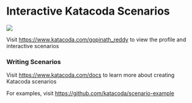 # Interactive Katacoda Scenarios

[![](http://shields.katacoda.com/katacoda/gopinath_reddy/count.svg)](https://www.katacoda.com/gopinath_reddy "Get your profile on Katacoda.com")

Visit https://www.katacoda.com/gopinath_reddy to view the profile and interactive scenarios

### Writing Scenarios
Visit https://www.katacoda.com/docs to learn more about creating Katacoda scenarios

For examples, visit https://github.com/katacoda/scenario-example
